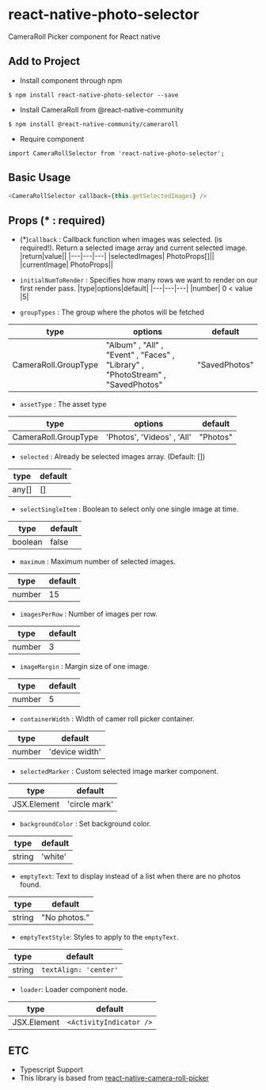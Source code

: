 # react-native-photo-selector

CameraRoll Picker component for React native

## Add to Project

- Install component through npm

```
$ npm install react-native-photo-selector --save
```

- Install CameraRoll from @react-native-community

```
$ npm install @react-native-community/cameraroll
```

- Require component

```
import CameraRollSelector from 'react-native-photo-selector';
```

## Basic Usage

```js
<CameraRollSelector callback={this.getSelectedImages} />
```

## Props (* : required)

- (*)`callback` : Callback function when images was selected. (is required!). Return a selected image array and current selected image.
|return|value||
|---|---|---|
|selectedImages| PhotoProps[]||
|currentImage| PhotoProps||

- `initialNumToRender` : Specifies how many rows we want to render on our first render pass. 
|type|options|default|
|---|---|---|
|number| 0 < value |5|

- `groupTypes` : The group where the photos will be fetched

|type|options|default|
|---|---|---|
|CameraRoll.GroupType|"Album" , "All" , "Event" , "Faces" , "Library" , "PhotoStream" , "SavedPhotos"|"SavedPhotos"|

- `assetType` : The asset type

|type|options|default|
|---|---|---|
|CameraRoll.GroupType|'Photos', 'Videos' , 'All'|"Photos"|

- `selected` : Already be selected images array. (Default: [])

|type|default|
|---|---|
|any[]|[]|

- `selectSingleItem` : Boolean to select only one single image at time.

|type|default|
|---|---|
|boolean|false|

- `maximum` : Maximum number of selected images.

|type|default|
|---|---|
|number|15|

- `imagesPerRow` : Number of images per row.

|type|default|
|---|---|
|number|3|
- `imageMargin` : Margin size of one image.

|type|default|
|---|---|
|number|5|
- `containerWidth` : Width of camer roll picker container.

|type|default|
|---|---|
|number|'device width'|

- `selectedMarker` : Custom selected image marker component.

|type|default|
|---|---|
|JSX.Element|'circle mark'|

- `backgroundColor` : Set background color.

|type|default|
|---|---|
|string|'white'|

- `emptyText`: Text to display instead of a list when there are no photos found.

|type|default|
|---|---|
|string|"No photos."|

- `emptyTextStyle`: Styles to apply to the `emptyText`.

|type|default|
|---|---|
|string|`textAlign: 'center'`|

- `loader`: Loader component node.

|type|default|
|---|---|
|JSX.Element|`<ActivityIndicator />`|

## ETC
- Typescript Support
- This library is based from [react-native-camera-roll-picker](https://www.npmjs.com/package/react-native-camera-roll-picker)

